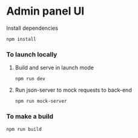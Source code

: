 # Admin panel UI
Install dependencies
```
npm install
```

### To launch locally

1. Build and serve in launch mode
    ```
    npm run dev
    ```
2. Run json-server to mock requests to back-end
    ```
    npm run mock-server
    ```

### To make a build

```
npm run build
```
